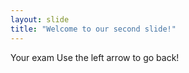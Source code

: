 ```yaml
---
layout: slide
title: "Welcome to our second slide!"
---
```

Your exam
Use the left arrow to go back!
